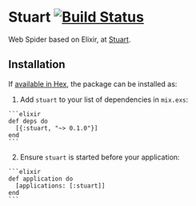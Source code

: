# Stuart [![Build Status](https://travis-ci.org/agiledon/stuart.svg?branch=master)](https://travis-ci.org/agiledon/stuart) 

Web Spider based on Elixir, at [Stuart](https://github.com/agiledon/stuart).

## Installation

If [available in Hex](https://hex.pm/docs/publish), the package can be installed as:

  1. Add `stuart` to your list of dependencies in `mix.exs`:

    ```elixir
    def deps do
      [{:stuart, "~> 0.1.0"}]
    end
    ```

  2. Ensure `stuart` is started before your application:

    ```elixir
    def application do
      [applications: [:stuart]]
    end
    ```

